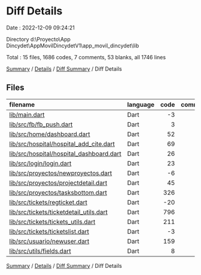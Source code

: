 # Diff Details

Date : 2022-12-09 09:24:21

Directory d:\\Proyecto\\App Dincydet\\AppMovilDincydetV1\\app_movil_dincydet\\lib

Total : 15 files,  1686 codes, 7 comments, 53 blanks, all 1746 lines

[Summary](results.md) / [Details](details.md) / [Diff Summary](diff.md) / Diff Details

## Files
| filename | language | code | comment | blank | total |
| :--- | :--- | ---: | ---: | ---: | ---: |
| [lib/main.dart](/lib/main.dart) | Dart | -3 | -10 | -1 | -14 |
| [lib/src/fb/fb_push.dart](/lib/src/fb/fb_push.dart) | Dart | 3 | 0 | 1 | 4 |
| [lib/src/home/dashboard.dart](/lib/src/home/dashboard.dart) | Dart | 52 | 0 | 2 | 54 |
| [lib/src/hospital/hospital_add_cite.dart](/lib/src/hospital/hospital_add_cite.dart) | Dart | 69 | 0 | 2 | 71 |
| [lib/src/hospital/hospital_dashboard.dart](/lib/src/hospital/hospital_dashboard.dart) | Dart | 26 | 0 | 2 | 28 |
| [lib/src/login/login.dart](/lib/src/login/login.dart) | Dart | 23 | 2 | 2 | 27 |
| [lib/src/proyectos/newproyectos.dart](/lib/src/proyectos/newproyectos.dart) | Dart | -6 | 0 | 0 | -6 |
| [lib/src/proyectos/projectdetail.dart](/lib/src/proyectos/projectdetail.dart) | Dart | 45 | 0 | 4 | 49 |
| [lib/src/proyectos/tasksbottom.dart](/lib/src/proyectos/tasksbottom.dart) | Dart | 326 | 0 | 0 | 326 |
| [lib/src/tickets/regticket.dart](/lib/src/tickets/regticket.dart) | Dart | -20 | 2 | 6 | -12 |
| [lib/src/tickets/ticketdetail_utils.dart](/lib/src/tickets/ticketdetail_utils.dart) | Dart | 796 | 11 | 26 | 833 |
| [lib/src/tickets/tickets_utils.dart](/lib/src/tickets/tickets_utils.dart) | Dart | 211 | -1 | 2 | 212 |
| [lib/src/tickets/ticketslist.dart](/lib/src/tickets/ticketslist.dart) | Dart | -3 | 0 | 0 | -3 |
| [lib/src/usuario/newuser.dart](/lib/src/usuario/newuser.dart) | Dart | 159 | 3 | 7 | 169 |
| [lib/src/utils/fields.dart](/lib/src/utils/fields.dart) | Dart | 8 | 0 | 0 | 8 |

[Summary](results.md) / [Details](details.md) / [Diff Summary](diff.md) / Diff Details